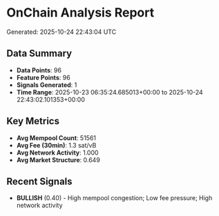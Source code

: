 # OnChain Analysis Report
Generated: 2025-10-24 22:43:04 UTC

## Data Summary
- **Data Points**: 96
- **Feature Points**: 96
- **Signals Generated**: 1
- **Time Range**: 2025-10-23 06:35:24.685013+00:00 to 2025-10-24 22:43:02.101353+00:00

## Key Metrics
- **Avg Mempool Count**: 51561
- **Avg Fee (30min)**: 1.3 sat/vB
- **Avg Network Activity**: 1.000
- **Avg Market Structure**: 0.649

## Recent Signals
- **BULLISH** (0.40) - High mempool congestion; Low fee pressure; High network activity
